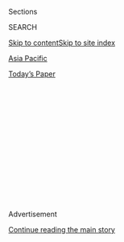 <div id="app">

<div>

<div>

<div>

<div class="NYTAppHideMasthead css-1q2w90k e1suatyy0">

<div class="section css-ui9rw0 e1suatyy2">

<div class="css-eph4ug er09x8g0">

<div class="css-6n7j50">

</div>

<span class="css-1dv1kvn">Sections</span>

<div class="css-10488qs">

<span class="css-1dv1kvn">SEARCH</span>

</div>

[Skip to content](#site-content)[Skip to site index](#site-index)

</div>

<div id="masthead-section-label" class="css-1wr3we4 eaxe0e00">

[Asia
Pacific](https://www.nytimes.com/section/world/asia)

</div>

<div class="css-10698na e1huz5gh0">

</div>

</div>

<div id="masthead-bar-one" class="section hasLinks css-15hmgas e1csuq9d3">

<div class="css-uqyvli e1csuq9d0">

</div>

<div class="css-1uqjmks e1csuq9d1">

</div>

<div class="css-9e9ivx">

[](https://myaccount.nytimes.com/auth/login?response_type=cookie&client_id=vi)

</div>

<div class="css-1bvtpon e1csuq9d2">

[Today’s
Paper](https://www.nytimes.com/section/todayspaper)

</div>

</div>

</div>

</div>

<div data-aria-hidden="false">

<div id="site-content" data-role="main">

<div>

<div class="css-1aor85t" style="opacity:0.000000001;z-index:-1;visibility:hidden">

<div class="css-1hqnpie">

<div class="css-epjblv">

<span class="css-17xtcya">[Asia
Pacific](/section/world/asia)</span><span class="css-x15j1o">|</span><span class="css-fwqvlz">Defying
U.S., China and Iran Near Trade and Military
Partnership</span>

</div>

<div class="css-k008qs">

<div class="css-1iwv8en">

<span class="css-18z7m18"></span>

<div>

</div>

</div>

<span class="css-1n6z4y">https://nyti.ms/3iURNuM</span>

<div class="css-1705lsu">

<div class="css-4xjgmj">

<div class="css-4skfbu" data-role="toolbar" data-aria-label="Social Media Share buttons, Save button, and Comments Panel with current comment count" data-testid="share-tools">

  - 
  - 
  - 
  - 
    
    <div class="css-6n7j50">
    
    </div>

  - 

</div>

</div>

</div>

</div>

</div>

</div>

<div id="NYT_TOP_BANNER_REGION" class="css-13pd83m">

</div>

<div id="top-wrapper" class="css-1sy8kpn">

<div id="top-slug" class="css-l9onyx">

Advertisement

</div>

[Continue reading the main
story](#after-top)

<div class="ad top-wrapper" style="text-align:center;height:100%;display:block;min-height:250px">

<div id="top" class="place-ad" data-position="top" data-size-key="top">

</div>

</div>

<div id="after-top">

</div>

</div>

<div>

<div id="sponsor-wrapper" class="css-1hyfx7x">

<div id="sponsor-slug" class="css-19vbshk">

Supported by

</div>

[Continue reading the main
story](#after-sponsor)

<div id="sponsor" class="ad sponsor-wrapper" style="text-align:center;height:100%;display:block">

</div>

<div id="after-sponsor">

</div>

</div>

<div class="css-186x18t">

</div>

<div class="css-1vkm6nb ehdk2mb0">

# Defying U.S., China and Iran Near Trade and Military Partnership

</div>

The investment and security pact would vastly extend China’s influence
in the Middle East, throwing Iran an economic lifeline and creating new
flash points with the United States.

<div class="css-79elbk" data-testid="photoviewer-wrapper">

<div class="css-z3e15g" data-testid="photoviewer-wrapper-hidden">

</div>

<div class="css-1a48zt4 ehw59r15" data-testid="photoviewer-children">

![<span class="css-16f3y1r e13ogyst0" data-aria-hidden="true">The
partnership was first proposed by President Xi Jinping of China during a
visit to Iran where he met his Iranian counterpart, Hassan Rouhani, in
2016.</span><span class="css-cnj6d5 e1z0qqy90" itemprop="copyrightHolder"><span class="css-1ly73wi e1tej78p0">Credit...</span><span><span>Ebrahim
Noroozi/Associated
Press</span></span></span>](https://static01.nyt.com/images/2020/07/12/world/12China-Iran1-print/merlin_103791543_51454d73-22ce-440c-bc70-0389f9207c57-articleLarge.jpg?quality=75&auto=webp&disable=upscale)

</div>

</div>

<div class="css-18e8msd">

<div class="css-vp77d3 epjyd6m0">

<div class="css-1baulvz">

By [<span class="css-1baulvz" itemprop="name">Farnaz
Fassihi</span>](https://www.nytimes.com/by/farnaz-fassihi) and
[<span class="css-1baulvz last-byline" itemprop="name">Steven Lee
Myers</span>](https://www.nytimes.com/by/steven-lee-myers)

</div>

</div>

  - 
    
    <div class="css-ld3wwf e16638kd2">
    
    Published July 11, 2020Updated July 22,
    2020
    
    </div>

  - 
    
    <div class="css-4xjgmj">
    
    <div class="css-pvvomx" data-role="toolbar" data-aria-label="Social Media Share buttons, Save button, and Comments Panel with current comment count" data-testid="share-tools">
    
      - 
      - 
      - 
      - 
        
        <div class="css-6n7j50">
        
        </div>
    
      - 
    
    </div>
    
    </div>

</div>

<div class="css-mdjrty">

[阅读简体中文版](https://cn.nytimes.com/world/20200713/china-iran-trade-military-deal/ "Read in Simplified Chinese")[閱讀繁體中文版](https://cn.nytimes.com/world/20200713/china-iran-trade-military-deal/zh-hant/ "Read in Traditional Chinese")

</div>

</div>

<div class="section meteredContent css-1r7ky0e" name="articleBody" itemprop="articleBody">

<div class="css-1fanzo5 StoryBodyCompanionColumn">

<div class="css-53u6y8">

Iran and China have quietly drafted a sweeping economic and security
partnership that would clear the way for billions of dollars of Chinese
investments in energy and other sectors, undercutting the Trump
administration’s efforts to isolate the Iranian government because of
its nuclear and military ambitions.

</div>

</div>

<div>

</div>

<div class="css-1fanzo5 StoryBodyCompanionColumn">

<div class="css-53u6y8">

The partnership, detailed in an 18-page proposed agreement obtained by
The New York Times, would vastly expand Chinese presence in banking,
telecommunications, ports, railways and dozens of other projects. In
exchange, China would receive a regular — and, according to an Iranian
official and an oil trader, heavily discounted — supply of Iranian oil
over the next 25 years.

The document also describes deepening military cooperation, potentially
giving China a foothold in a region that has been a strategic
preoccupation of the United States for decades. It calls for joint
training and exercises, joint research and weapons development and
intelligence sharing — all to fight “the lopsided battle with terrorism,
drug and human trafficking and cross-border crimes.”

</div>

</div>

<div class="css-1fanzo5 StoryBodyCompanionColumn">

<div class="css-53u6y8">

The partnership — first proposed by China’s leader, Xi Jinping, during
[a visit to
Iran](https://www.nytimes.com/2016/01/31/world/asia/xi-jinping-visits-saudi-iran.html)in
2016 — was approved by President Hassan Rouhani’s cabinet in June,
Iran’s foreign minister, Mohammad Javad Zarif, said last week.

Iranian officials have publicly stated that there is a pending agreement
with China, and one Iranian official, as well as several people who have
discussed it with the Iranian government, confirmed that it is the
document obtained by The Times, which is labeled “final version” and
dated June 2020.

It has not yet been submitted to Iran’s Parliament for approval or made
public, stoking suspicions in Iran about how much the government is
preparing to give away to China.

In Beijing, officials have not disclosed the terms of the agreement, and
it is not clear whether Mr. Xi’s government has signed off or, if it
has, when it might announce it.

If put into effect as detailed, the partnership would create new and
potentially dangerous flash points in the deteriorating relationship
between China and the United States.

</div>

</div>

<div class="css-1fanzo5 StoryBodyCompanionColumn">

<div class="css-53u6y8">

It represents a major blow to the Trump administration’s [aggressive
policy toward
Iran](https://www.nytimes.com/2020/01/08/world/middleeast/trump-iran-nuclear-sanctions.html)
since abandoning the nuclear deal reached in 2015 by President Barack
Obama and the leaders of six other nations after two years of grueling
negotiations.

Renewed American sanctions, including the threat to cut off access to
the international banking system for any company that does business in
Iran, have succeeded in suffocating the Iranian economy by scaring away
badly needed foreign trade and investment.

</div>

</div>

<div class="css-79elbk" data-testid="photoviewer-wrapper">

<div class="css-z3e15g" data-testid="photoviewer-wrapper-hidden">

</div>

<div class="css-1a48zt4 ehw59r15" data-testid="photoviewer-children">

![<span class="css-16f3y1r e13ogyst0" data-aria-hidden="true">In Tehran
in May. Renewed American sanctions have succeeded in suffocating the
Iranian economy by scaring away badly needed foreign
investment.</span><span class="css-cnj6d5 e1z0qqy90" itemprop="copyrightHolder"><span class="css-1ly73wi e1tej78p0">Credit...</span><span>Arash
Khamooshi for The New York
Times</span></span>](https://static01.nyt.com/images/2020/07/12/world/12China-Iran2-print/merlin_172517184_e76b7ef0-f99a-4328-a2a7-9cb8459f4ad7-articleLarge.jpg?quality=75&auto=webp&disable=upscale)

</div>

</div>

<div class="css-1fanzo5 StoryBodyCompanionColumn">

<div class="css-53u6y8">

But Tehran’s desperation has pushed it into the arms of China, which has
the technology and appetite for oil that Iran needs. Iran has been one
of the world’s largest oil producers, but its exports, Tehran’s largest
source of revenue, have plunged since the Trump administration began
imposing sanctions in 2018; China gets about 75 percent of its oil from
abroad and is the [world’s largest
importer](https://www.eia.gov/todayinenergy/detail.php?id=43216), at
more than 10 million barrels a day last year.

At a time when the United States is reeling from recession and the
coronavirus, and increasingly isolated internationally, Beijing senses
American weakness. The draft agreement with Iran shows that unlike most
countries, China feels it is in a position to defy the United States,
powerful enough to withstand American penalties, as it has in the trade
war waged by President Trump.

“Two ancient Asian cultures, two partners in the sectors of trade,
economy, politics, culture and security with a similar outlook and many
mutual bilateral and multilateral interests will consider one another
strategic partners,” the document says in its opening sentence.

The Chinese investments in Iran, which two people who have been briefed
on the deal said would total $400 billion over 25 years, could spur
still more punitive actions against Chinese companies, which have
[already been
targeted](https://www.nytimes.com/2019/07/22/world/asia/sanctions-china-iran-oil.html)by
the administration in recent months.

</div>

</div>

<div class="css-1fanzo5 StoryBodyCompanionColumn">

<div class="css-53u6y8">

“The United States will continue to impose costs on Chinese companies
that aid Iran, the world’s largest state sponsor of terrorism,” a State
Department spokeswoman wrote in response to questions about the draft
agreement.

“By allowing or encouraging Chinese companies to conduct sanctionable
activities with the Iranian regime, the Chinese government is
undermining its own stated goal of promoting stability and peace.”

The expansion of military assistance, training and intelligence-sharing
will also be viewed with alarm in Washington. American warships already
tangle regularly with Iranian forces in the crowded waters of the
Persian Gulf and challenge China’s internationally disputed claim to
[much of the South China
Sea](https://www.nytimes.com/2020/07/04/us/politics/south-china-sea-aircraft-carrier.html),
and the Pentagon’s [national security
strategy](https://www.nytimes.com/2018/01/19/us/politics/military-china-russia-terrorism-focus.html)
has declared China an adversary.

When reports of a long-term investment agreement with Iran surfaced last
September, China’s foreign ministry dismissed the question out of hand.
Asked about it again last week, a spokesman, Zhao Lijian, [left
open](https://www.fmprc.gov.cn/mfa_eng/xwfw_665399/s2510_665401/2511_665403/t1795337.shtml)
the possibility that a deal was in the
works.

</div>

</div>

<div class="css-79elbk" data-testid="photoviewer-wrapper">

<div class="css-z3e15g" data-testid="photoviewer-wrapper-hidden">

</div>

<div class="css-1a48zt4 ehw59r15" data-testid="photoviewer-children">

<div class="css-1xdhyk6 erfvjey0">

<span class="css-1ly73wi e1tej78p0">Image</span>

<div class="css-zjzyr8">

<div data-testid="lazyimage-container" style="height:257.77777777777777px">

</div>

</div>

</div>

<span class="css-16f3y1r e13ogyst0" data-aria-hidden="true">A tanker
carrying crude oil imported from Iran at the Port of Zhoushan, China, in
2018. </span><span class="css-cnj6d5 e1z0qqy90" itemprop="copyrightHolder"><span class="css-1ly73wi e1tej78p0">Credit...</span><span>Imaginechina,
via Associated Press</span></span>

</div>

</div>

<div class="css-1fanzo5 StoryBodyCompanionColumn">

<div class="css-53u6y8">

“China and Iran enjoy traditional friendship, and the two sides have
been in communication on the development of bilateral relations,” he
said. “We stand ready to work with Iran to steadily advance practical
cooperation.”

The projects — nearly 100 are cited in the draft agreement — are very
much in keeping with Mr. Xi’s ambitions to extend its economic and
strategic influence across Eurasia through the “Belt and Road
Initiative,” a vast aid and investment program.

</div>

</div>

<div class="css-1fanzo5 StoryBodyCompanionColumn">

<div class="css-53u6y8">

The projects, including airports, high-speed railways and subways, would
touch the lives of millions of Iranians. China would develop free-trade
zones in Maku, in northwestern Iran; in Abadan, where the Shatt al-Arab
river flows into the Persian Gulf, and on the gulf island Qeshm.

The agreement also includes proposals for China to build the
infrastructure for a 5G telecommunications network, to offer the new
Chinese Global Positioning System, Beidou, and to help Iranian
authorities assert greater control over what circulates in cyberspace,
presumably as China’s Great Firewall does.

The American campaign against a major Chinese telecommunications
company, Huawei, includes [a criminal
case](https://www.nytimes.com/2019/01/28/us/politics/meng-wanzhou-huawei-iran.html)against
its chief financial officer, Meng Wanzhou, for seeking to disguise
investments in Iran in order to evade American sanctions. The Trump
administration has barred Huawei from involvement in 5G development in
the United States, and has tried, without great success, [to persuade
other
countries](https://www.nytimes.com/2020/02/17/us/politics/us-huawei-5g.html)
to do the same.

Moving ahead with a broad investment program in Iran appears to signal
Beijing’s growing impatience with the Trump administration after its
abandonment of the nuclear agreement. China has repeatedly called on the
administration to preserve the deal, which it was a party to, and has
sharply denounced the American use of unilateral sanctions.

Iran has traditionally looked west toward Europe for trade and
investment partners. Increasingly though, it has grown frustrated with
European countries that have opposed Mr. Trump’s policy but quietly
withdrawn from the kinds of deals that the nuclear agreement once
promised.

</div>

</div>

<div class="css-79elbk" data-testid="photoviewer-wrapper">

<div class="css-z3e15g" data-testid="photoviewer-wrapper-hidden">

</div>

<div class="css-1a48zt4 ehw59r15" data-testid="photoviewer-children">

<div class="css-1xdhyk6 erfvjey0">

<span class="css-1ly73wi e1tej78p0">Image</span>

<div class="css-zjzyr8">

<div data-testid="lazyimage-container" style="height:257.77777777777777px">

</div>

</div>

</div>

<span class="css-16f3y1r e13ogyst0" data-aria-hidden="true">President
Trump withdrew the United States from the Iran nuclear deal in
2018.</span><span class="css-cnj6d5 e1z0qqy90" itemprop="copyrightHolder"><span class="css-1ly73wi e1tej78p0">Credit...</span><span>Doug
Mills/The New York Times</span></span>

</div>

</div>

<div class="css-1fanzo5 StoryBodyCompanionColumn">

<div class="css-53u6y8">

“Iran and China both view this deal as a strategic partnership in not
just expanding their own interests but confronting the U.S.,” said Ali
Gholizadeh, an Iranian energy researcher at the University of Science
and Technology of China in Hefei. “It is the first of its kind for Iran
keen on having a world power as an ally.”

</div>

</div>

<div class="css-1fanzo5 StoryBodyCompanionColumn">

<div class="css-53u6y8">

The proposed partnership has nonetheless stoked a fierce debate within
Iran. Mr. Zarif, the foreign minister, who traveled to Beijing last
October to negotiate the agreement, faced hostile questioning about it
in Parliament last week.

The document was provided to The Times by someone familiar with its
drafting with the intention of showing the scope of the projects now
under consideration.

Mr. Zarif said the agreement would be submitted to Parliament for final
approval. It has the support of Iran’s supreme leader, Ayatollah Ali
Khamenei, two Iranian officials said.

Ayatollah Khamenei’s top economic adviser, Ali Agha Mohammadi, appeared
on state television recently to discuss the need for an economic
lifeline. He said Iran needs to increase its oil production to at least
8.5 million barrels a day in order to remain a player in the energy
market, and for that, it needs China.

Iranian supporters of the strategic partnership say that given the
country’s limited economic options, the free-falling currency and the
dim prospect of U.S. sanctions being lifted, the deal with China could
provide a lifeline.

“Every road is closed to Iran,” said Fereydoun Majlesi, a former
diplomat and a columnist for several Iranian newspapers on diplomacy.
“The only path open is China. Whatever it is, until sanctions are
lifted, this deal is the best option.”

But critics across the political spectrum in Iran have raised concerns
that the government is secretly “selling off” the country to China in a
moment of economic weakness and international isolation. In a speech in
late June, a former president, Mahmoud Ahmadinejad, called it a
suspicious secret deal that the people of Iran would never approve.

</div>

</div>

<div class="css-1fanzo5 StoryBodyCompanionColumn">

<div class="css-53u6y8">

The critics have cited previous Chinese investment projects that have
left [countries in
Africa](https://www.nytimes.com/2018/10/15/world/africa/kenya-china-racism.html)
and Asia [indebted and ultimately
beholden](https://www.nytimes.com/2018/06/25/world/asia/china-sri-lanka-port.html)
to the authorities in Beijing. A particular concern has been the
proposed port facilities in Iran, including two along the coast of the
Sea of Oman.

One at Jask, just outside of the Strait of Hormuz, the entrance to the
Persian Gulf, would give the Chinese a strategic vantage point on the
waters through which much of the world’s oil transits. The passage is of
critical strategic importance to the United States, whose Navy’s Fifth
Fleet is headquartered in Bahrain, in the gulf.

</div>

</div>

<div class="css-79elbk" data-testid="photoviewer-wrapper">

<div class="css-z3e15g" data-testid="photoviewer-wrapper-hidden">

</div>

<div class="css-1a48zt4 ehw59r15" data-testid="photoviewer-children">

<div class="css-1xdhyk6 erfvjey0">

<span class="css-1ly73wi e1tej78p0">Image</span>

<div class="css-zjzyr8">

<div data-testid="lazyimage-container" style="height:290px">

</div>

</div>

</div>

<span class="css-16f3y1r e13ogyst0" data-aria-hidden="true">Jask,
located at the entrance to the Persian Gulf, would give the Chinese a
strategic vantage point on the waters through which much of the world’s
oil
transits.</span><span class="css-cnj6d5 e1z0qqy90" itemprop="copyrightHolder"><span class="css-1ly73wi e1tej78p0">Credit...</span><span>Orbital
Horizon/Gallo Images, via Getty Images</span></span>

</div>

</div>

<div class="css-1fanzo5 StoryBodyCompanionColumn">

<div class="css-53u6y8">

China has already constructed a series of ports along the Indian Ocean,
creating a necklace of refueling and resupply stations from the South
China Sea to the Suez Canal. Ostensibly commercial in nature, the ports
potentially have military value, too, allowing China’s [rapidly growing
navy](https://www.nytimes.com/2018/08/29/world/asia/china-navy-aircraft-carrier-pacific.html)
to expand its reach.

Those include ports at Hambantota in Sri Lanka and Gwadar in Pakistan,
which are widely criticized as footholds for a potential military
presence, though no Chinese forces have officially been deployed at
them.

China opened its first overseas military base in Djibouti in 2015,
ostensibly to support its forces participating in international
antipiracy operations off the coast of Somalia. The outpost, which began
as a logistics base but is now more heavily fortified, is within miles
of the American base in that country.

China has also stepped up military cooperation with Iran. The People’s
Liberation Army Navy has visited and participated in military exercises
at least three times, beginning in 2014. The most recent was last
December, when a Chinese missile destroyer, the Xining, joined a naval
exercise with the Russian and Iranian navies in the Gulf of Oman.

China’s state-owned Xinhua news agency quoted the commander of Iran’s
Navy, Rear Adm. Hossein Khanzadi, saying that the exercise showed “the
era of American invasions in the region is over.”

David E. Sanger contributed reporting. Claire Fu in Beijing contributed
research.

</div>

</div>

</div>

<div>

</div>

<div>

</div>

<div>

</div>

<div>

<div id="bottom-wrapper" class="css-1ede5it">

<div id="bottom-slug" class="css-l9onyx">

Advertisement

</div>

[Continue reading the main
story](#after-bottom)

<div id="bottom" class="ad bottom-wrapper" style="text-align:center;height:100%;display:block;min-height:90px">

</div>

<div id="after-bottom">

</div>

</div>

</div>

</div>

</div>

## Site Index

<div>

</div>

## Site Information Navigation

  - [© <span>2020</span> <span>The New York Times
    Company</span>](https://help.nytimes.com/hc/en-us/articles/115014792127-Copyright-notice)

<!-- end list -->

  - [NYTCo](https://www.nytco.com/)
  - [Contact
    Us](https://help.nytimes.com/hc/en-us/articles/115015385887-Contact-Us)
  - [Work with us](https://www.nytco.com/careers/)
  - [Advertise](https://nytmediakit.com/)
  - [T Brand Studio](http://www.tbrandstudio.com/)
  - [Your Ad
    Choices](https://www.nytimes.com/privacy/cookie-policy#how-do-i-manage-trackers)
  - [Privacy](https://www.nytimes.com/privacy)
  - [Terms of
    Service](https://help.nytimes.com/hc/en-us/articles/115014893428-Terms-of-service)
  - [Terms of
    Sale](https://help.nytimes.com/hc/en-us/articles/115014893968-Terms-of-sale)
  - [Site
    Map](https://spiderbites.nytimes.com)
  - [Help](https://help.nytimes.com/hc/en-us)
  - [Subscriptions](https://www.nytimes.com/subscription?campaignId=37WXW)

</div>

</div>

</div>

</div>
